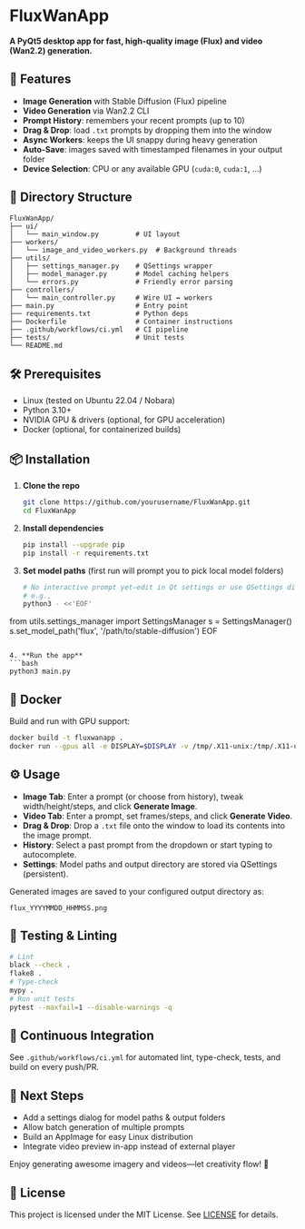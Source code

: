 # FluxWanApp

**A PyQt5 desktop app for fast, high-quality image (Flux) and video (Wan2.2) generation.**

## 🚀 Features

- **Image Generation** with Stable Diffusion (Flux) pipeline
- **Video Generation** via Wan2.2 CLI
- **Prompt History**: remembers your recent prompts (up to 10)
- **Drag & Drop**: load `.txt` prompts by dropping them into the window
- **Async Workers**: keeps the UI snappy during heavy generation
- **Auto-Save**: images saved with timestamped filenames in your output folder
- **Device Selection**: CPU or any available GPU (`cuda:0`, `cuda:1`, ...)

## 📁 Directory Structure

```
FluxWanApp/
├── ui/
│   └── main_window.py         # UI layout
├── workers/
│   └── image_and_video_workers.py  # Background threads
├── utils/
│   ├── settings_manager.py    # QSettings wrapper
│   ├── model_manager.py       # Model caching helpers
│   └── errors.py              # Friendly error parsing
├── controllers/
│   └── main_controller.py     # Wire UI ↔ workers
├── main.py                    # Entry point
├── requirements.txt           # Python deps
├── Dockerfile                 # Container instructions
├── .github/workflows/ci.yml   # CI pipeline
├── tests/                     # Unit tests
└── README.md
```

## 🛠 Prerequisites

- Linux (tested on Ubuntu 22.04 / Nobara)
- Python 3.10+
- NVIDIA GPU & drivers (optional, for GPU acceleration)
- Docker (optional, for containerized builds)

## 📦 Installation

1. **Clone the repo**

   ```bash
   git clone https://github.com/yourusername/FluxWanApp.git
   cd FluxWanApp
   ```

2. **Install dependencies**

   ```bash
   pip install --upgrade pip
   pip install -r requirements.txt
   ```

3. **Set model paths** (first run will prompt you to pick local model folders)

   ```bash
   # No interactive prompt yet—edit in Qt settings or use QSettings directly
   # e.g.,
   python3 - <<'EOF'
from utils.settings_manager import SettingsManager
s = SettingsManager()
s.set_model_path('flux', '/path/to/stable-diffusion')
EOF
   ```

4. **Run the app**
```bash
python3 main.py
```

## 🐳 Docker

Build and run with GPU support:

```bash
docker build -t fluxwanapp .
docker run --gpus all -e DISPLAY=$DISPLAY -v /tmp/.X11-unix:/tmp/.X11-unix fluxwanapp
```

## ⚙️ Usage

- **Image Tab**: Enter a prompt (or choose from history), tweak width/height/steps, and click **Generate Image**.
- **Video Tab**: Enter a prompt, set frames/steps, and click **Generate Video**.
- **Drag & Drop**: Drop a `.txt` file onto the window to load its contents into the image prompt.
- **History**: Select a past prompt from the dropdown or start typing to autocomplete.
- **Settings**: Model paths and output directory are stored via QSettings (persistent).

Generated images are saved to your configured output directory as:

```
flux_YYYYMMDD_HHMMSS.png
```

## 🧪 Testing & Linting

```bash
# Lint
black --check .
flake8 .
# Type-check
mypy .
# Run unit tests
pytest --maxfail=1 --disable-warnings -q
```

## 🤖 Continuous Integration

See `.github/workflows/ci.yml` for automated lint, type-check, tests, and build on every push/PR.

## 🎉 Next Steps

- Add a settings dialog for model paths & output folders
- Allow batch generation of multiple prompts
- Build an AppImage for easy Linux distribution
- Integrate video preview in-app instead of external player

Enjoy generating awesome imagery and videos—let creativity flow! 🚀


## 📝 License

This project is licensed under the MIT License. See [LICENSE](LICENSE) for details.

